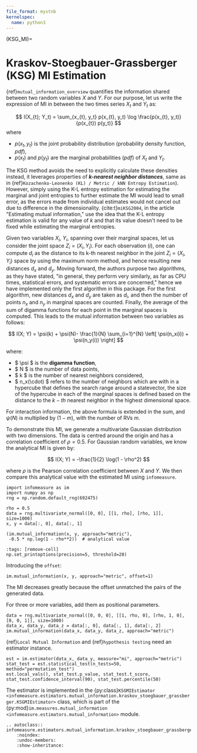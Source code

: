 ```yaml
---
file_format: mystnb
kernelspec:
  name: python3
---
```

(KSG_MI)=
# Kraskov-Stoegbauer-Grassberger (KSG) MI  Estimation
{ref}`mutual_information_overview` quantifies the information shared between two random variables $X$ and $Y$. For our purpose, let us write the expression of MI in between the two times series  $X_t$ and $Y_t$ as:

$$
I(X_{t}; Y_t) = \sum_{x_{t}, y_t} p(x_{t}, y_t) \log \frac{p(x_{t}, y_t)}{p(x_{t}) p(y_t)}
$$
where
- $p(x_t, y_t)$ is the joint probability distribution (probability density function, _pdf_),
- $p(x_t)$ and $p(y_t)$ are the marginal probabilities (_pdf_) of $X_t$ and $Y_t$.

The KSG method avoids the need to explicitly calculate these densities instead, it leverages properties of **_k-nearest neighbor distances_**, same as in {ref}`Kozachenko-Leonenko (KL) / Metric / kNN Entropy Estimation`).
However, simply using the K-L entropy estimation for estimating the marginal and joint entropies to further estimate the MI would lead to small error, as the errors made from individual estimates would not cancel out due to difference in the dimensionality.
{cite:t}`miKSG2004`, in the article "Estimating mutual information," use the idea that the K-L entropy estimation is valid for any value of $k$ and that its value doesn't need to be fixed while estimating the marginal entropies.

Given two variables $X_i$, $Y_i$, spanning over their marginal spaces, let us consider the joint space $Z_i=(X_i, Y_i)$.
For each observation $(i)$, one can compute $d_i$ as the distance to its k-th nearest neighbor in the joint $Z_i=(X_i, Y_i)$ space by using the maximum norm method, and hence resulting new distances $d_x$ and $d_y$.
Moving forward, the authors purpose two algorithms, as they have stated, "in general, they perform very similarly, as far as CPU times, statistical errors, and systematic errors are concerned," hence we have implemented only the first algorithm in this package.
For the first algorithm, new distances $d_x$ and $d_y$ are taken as $d_i$, and then the number of points $n_x$ and $n_y$ in marginal spaces are counted.
Finally, the average of the sum of digamma functions for each point in the marginal spaces is computed.
This leads to the mutual information between two variables as follows:


$$
I(X; Y) = \psi(k) + \psi(N)- \frac{1}{N} \sum_{i=1}^{N} \left[ \psi(n_x(i)) + \psi(n_y(i)) \right]
$$

where:
- $ \psi $ is the **digamma function**,
- $ N $ is the number of data points,
- $ k $ is the number of nearest neighbors considered,
- $ n_x(\cdot) $ refers to the number of neighbors which are with in a hypercube that defines the search range around a statevector, the size of the hypercube in each of the marginal spaces is defined based on the distance to the $k-th$ nearest neighbor in the highest dimensional space.

For interaction information, the above formula is extended in the sum, and $\psi(N)$ is multiplied by $(1-m)$, with the number of RVs $m$.

To demonstrate this MI, we generate a multivariate Gaussian distribution with two dimensions.
The data is centred around the origin and has a correlation coefficient of $\rho = 0.5$.
For Gaussian random variables, we know the analytical MI is given by:

$$
I(X; Y) = -\frac{1}{2} \log(1 - \rho^2)
$$

where $\rho$ is the Pearson correlation coefficient between $X$ and $Y$.
We then compare this analytical value with the estimated MI using `infomeasure`.

```{code-cell}
import infomeasure as im
import numpy as np
rng = np.random.default_rng(692475)

rho = 0.5
data = rng.multivariate_normal([0, 0], [[1, rho], [rho, 1]], size=1000)
x, y = data[:, 0], data[:, 1]

(im.mutual_information(x, y, approach="metric"),
 -0.5 * np.log(1 - rho**2))  # analytical value
```

```{code-cell}
:tags: [remove-cell]
np.set_printoptions(precision=5, threshold=20)
```

Introducing the `offset`:

```{code-cell}
im.mutual_information(x, y, approach="metric", offset=1)
```

The MI decreases greatly because the offset unmatched the pairs of the generated data.


For three or more variables, add them as positional parameters.

```{code-cell}
data = rng.multivariate_normal([0, 0, 0], [[1, rho, 0], [rho, 1, 0], [0, 0, 1]], size=1000)
data_x, data_y, data_z = data[:, 0], data[:, 1], data[:, 2]
im.mutual_information(data_x, data_y, data_z, approach="metric")
```

{ref}`Local Mutual Information` and {ref}`hypothesis testing` need an estimator instance.

```{code-cell}
est = im.estimator(data_x, data_y, measure="mi", approach="metric")
stat_test = est.statistical_test(n_tests=50, method="permutation_test")
est.local_vals(), stat_test.p_value, stat_test.t_score, stat_test.confidence_interval(90), stat_test.percentile(50)
```

The estimator is implemented in the {py:class}`KSGMIEstimator <infomeasure.estimators.mutual_information.kraskov_stoegbauer_grassberger.KSGMIEstimator>` class,
which is part of the {py:mod}`im.measures.mutual_information <infomeasure.estimators.mutual_information>` module.

```{eval-rst}
.. autoclass:: infomeasure.estimators.mutual_information.kraskov_stoegbauer_grassberger.KSGMIEstimator
    :noindex:
    :undoc-members:
    :show-inheritance:
```
